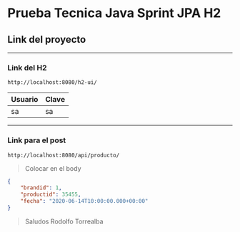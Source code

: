 # Prueba Tecnica Java Sprint JPA H2

## Link del proyecto

---

### Link del H2

```Language
http://localhost:8080/h2-ui/
```

| Usuario | Clave |
| ------- | ----- |
| sa      | sa    |

---

### Link para el post

```Language
http://localhost:8080/api/producto/
```

> Colocar en el body

```json
{
	"brandid": 1,
	"productid": 35455,
	"fecha": "2020-06-14T10:00:00.000+00:00"
}
```

> Saludos Rodolfo Torrealba
